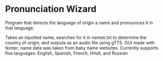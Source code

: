 # Pronunciation Wizard
Program that detects the language of origin a name and pronounces it in that language. 

Takes an inputted name, searches for it in names.txt to determine the country of origin, and outputs as an audio file using gTTS. 
GUI made with tkinter, name data was taken from baby name websites.
Currently supports five languages: English, Spanish, French, Hindi, and Russian
